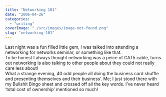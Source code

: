 ```yaml
---
title: "Networking 101"
date: "2006-04-26"
categories: 
  - "writing"
coverImage: "./src/images/image-not-found.png"
slug: "networking-101"
---
```


Last night was a fun filled little gem, I was talked into attending a networking for networks seminar, or something like that.  
To be honest I always thought networking was a peice of CAT5 cable, turns out networking is also talking to other people about they could not really care less about!  
What a strange evening, 40 odd people all doing the business card shuffle and presenting themselves and their business’. Me; I just stood there with my Bullshit Bingo sheet and crossed off all the key words. I’ve never heard ‘total cost of ownership’ mentioned so much!
